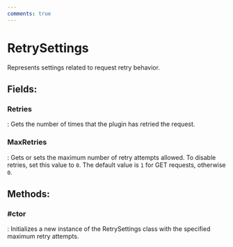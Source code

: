 ```yaml
---
comments: true
---
```

# RetrySettings

Represents settings related to request retry behavior. 

## **Fields**:
### **Retries**
: Gets the number of times that the plugin has retried the request. 
### **MaxRetries**
: Gets or sets the maximum number of retry attempts allowed. To disable retries, set this value to `0`. The default value is `1` for GET requests, otherwise `0`. 
## **Methods**:

### **#ctor**
: Initializes a new instance of the RetrySettings class with the specified maximum retry attempts. 